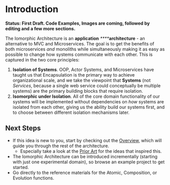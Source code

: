 # Introduction

**Status: First Draft.  Code Examples, Images are coming, followed by editing and a few more sections.**

The Iomorphic Architecture is an **application** _****_**architecture** - an alternative to MVC and Microservices.  The goal is to get the benefits of both microservices _and_ monoliths while simultaneously making it as easy as possible to change how systems communicate with each other.  This is captured in the two core principles:

1. **Isolation of Systems**.  OOP, Actor Systems, and Microservices have taught us that Encapsulation is the primary way to achieve organizational scale, and we take the viewpoint that **Systems** \(not _Services_, because a single web service could conceptually be multiple systems\) are the primary building blocks that require isolation.
2. **Isomorphic under Isolation**.  All of the core domain functionality of our systems will be implemented without dependencies on _how_ systems are isolated from each other, giving us the ability build our systems first, and to choose between different isolation mechanisms later.

## Next Steps

* If this idea is new to you, start by checking out the [Overview](overview/), which will guide you through the rest of the architecture.
  * Especially take a look at the [Prior Art](overview/inspiration.md#prior-art) for the ideas that inspired this.
* The Iomorphic Architecture can be introduced incrementally \(starting with just one experimental domain\), so browse an example project to get started.
* Go directly to the reference materials for the Atomic, Composition, or Evolution functions.

